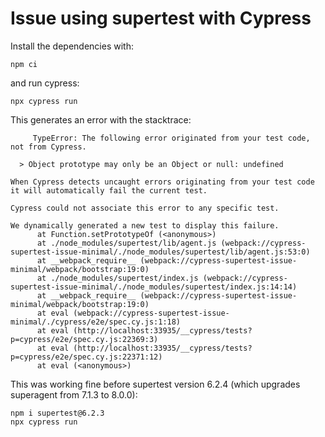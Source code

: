 Issue using supertest with Cypress
===

Install the dependencies with:
```
npm ci
```

and run cypress:

```
npx cypress run
```

This generates an error with the stacktrace:

```
     TypeError: The following error originated from your test code, not from Cypress.

  > Object prototype may only be an Object or null: undefined

When Cypress detects uncaught errors originating from your test code it will automatically fail the current test.

Cypress could not associate this error to any specific test.

We dynamically generated a new test to display this failure.
      at Function.setPrototypeOf (<anonymous>)
      at ./node_modules/supertest/lib/agent.js (webpack://cypress-supertest-issue-minimal/./node_modules/supertest/lib/agent.js:53:0)
      at __webpack_require__ (webpack://cypress-supertest-issue-minimal/webpack/bootstrap:19:0)
      at ./node_modules/supertest/index.js (webpack://cypress-supertest-issue-minimal/./node_modules/supertest/index.js:14:14)
      at __webpack_require__ (webpack://cypress-supertest-issue-minimal/webpack/bootstrap:19:0)
      at eval (webpack://cypress-supertest-issue-minimal/./cypress/e2e/spec.cy.js:1:18)
      at eval (http://localhost:33935/__cypress/tests?p=cypress/e2e/spec.cy.js:22369:3)
      at eval (http://localhost:33935/__cypress/tests?p=cypress/e2e/spec.cy.js:22371:12)
      at eval (<anonymous>)
```

This was working fine before supertest version 6.2.4 (which upgrades superagent from 7.1.3 to 8.0.0):

```
npm i supertest@6.2.3
npx cypress run
```
